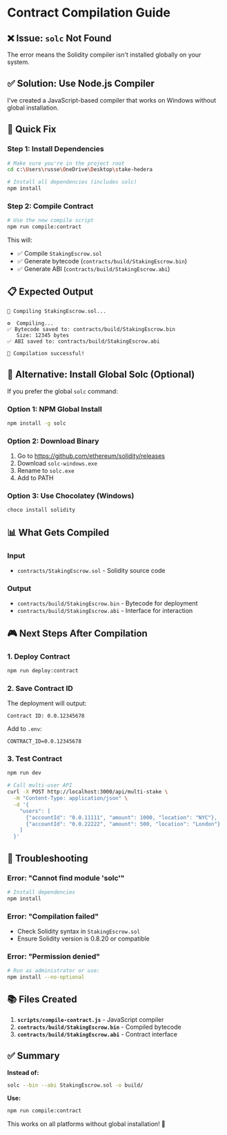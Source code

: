 # Contract Compilation Guide

## ❌ Issue: `solc` Not Found

The error means the Solidity compiler isn't installed globally on your system.

## ✅ Solution: Use Node.js Compiler

I've created a JavaScript-based compiler that works on Windows without global installation.

## 🚀 Quick Fix

### Step 1: Install Dependencies

```bash
# Make sure you're in the project root
cd c:\Users\russe\OneDrive\Desktop\stake-hedera

# Install all dependencies (includes solc)
npm install
```

### Step 2: Compile Contract

```bash
# Use the new compile script
npm run compile:contract
```

This will:
- ✅ Compile `StakingEscrow.sol`
- ✅ Generate bytecode (`contracts/build/StakingEscrow.bin`)
- ✅ Generate ABI (`contracts/build/StakingEscrow.abi`)

## 📋 Expected Output

```
📝 Compiling StakingEscrow.sol...

⚙️  Compiling...
✅ Bytecode saved to: contracts/build/StakingEscrow.bin
   Size: 12345 bytes
✅ ABI saved to: contracts/build/StakingEscrow.abi

🎉 Compilation successful!
```

## 🔧 Alternative: Install Global Solc (Optional)

If you prefer the global `solc` command:

### Option 1: NPM Global Install
```bash
npm install -g solc
```

### Option 2: Download Binary
1. Go to https://github.com/ethereum/solidity/releases
2. Download `solc-windows.exe`
3. Rename to `solc.exe`
4. Add to PATH

### Option 3: Use Chocolatey (Windows)
```bash
choco install solidity
```

## 📊 What Gets Compiled

### Input
- `contracts/StakingEscrow.sol` - Solidity source code

### Output
- `contracts/build/StakingEscrow.bin` - Bytecode for deployment
- `contracts/build/StakingEscrow.abi` - Interface for interaction

## 🎮 Next Steps After Compilation

### 1. Deploy Contract
```bash
npm run deploy:contract
```

### 2. Save Contract ID
The deployment will output:
```
Contract ID: 0.0.12345678
```

Add to `.env`:
```env
CONTRACT_ID=0.0.12345678
```

### 3. Test Contract
```bash
npm run dev

# Call multi-user API
curl -X POST http://localhost:3000/api/multi-stake \
  -H "Content-Type: application/json" \
  -d '{
    "users": [
      {"accountId": "0.0.11111", "amount": 1000, "location": "NYC"},
      {"accountId": "0.0.22222", "amount": 500, "location": "London"}
    ]
  }'
```

## 🚨 Troubleshooting

### Error: "Cannot find module 'solc'"
```bash
# Install dependencies
npm install
```

### Error: "Compilation failed"
- Check Solidity syntax in `StakingEscrow.sol`
- Ensure Solidity version is 0.8.20 or compatible

### Error: "Permission denied"
```bash
# Run as administrator or use:
npm install --no-optional
```

## 📚 Files Created

1. **`scripts/compile-contract.js`** - JavaScript compiler
2. **`contracts/build/StakingEscrow.bin`** - Compiled bytecode
3. **`contracts/build/StakingEscrow.abi`** - Contract interface

## ✅ Summary

**Instead of:**
```bash
solc --bin --abi StakingEscrow.sol -o build/
```

**Use:**
```bash
npm run compile:contract
```

This works on all platforms without global installation! 🎉

